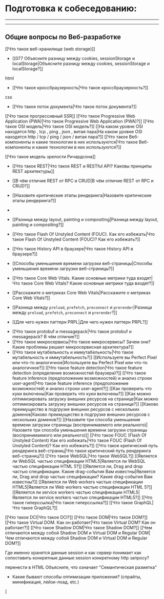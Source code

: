 
# Подготовка к собеседованию:
___
___

## Общие вопросы по Веб-разработке

[[Что такое веб-хранилище (web storage)]]
* [[077 Объясните разницу между cookies, sessionStorage и localStorage|Объясните разницу между cookies, sessionStorage и localStorage?]]

html
* [[Что такое кроссбраузерность|Что такое кроссбраузерность?]]

css
* [[Что такое поток документа|Что такое поток документа?]]


[[Что такое прогрессивный SSR]]
[[Что такое Progressive Web Application (PWA)|Что такое Progressive Web Application (PWA)?]]
[[Что такое OSI модель|Что такое OSI модель?]]
[[На каком уровне OSI находятся http , tcp , ping , json , витая пара|На каком уровне OSI находятся http / tcp / ping / json / витая пара?]]
[[Что такое Веб-компоненты и какие технологии в них используются|Что такое Веб-компоненты и какие технологии в них используются?]]



[[Что такое модель зрелости Ричардсона]]
* [[Что такое REST|Что такое REST и RESTful API? Каковы принципы REST архитектуры]]
* [[В чём отличие REST от RPC и CRUD|В чём отличие REST от RPC и CRUD?]]


* [[Назовите критические этапы рендеринга|Назовите критические этапы рендеринга?]]
* 
* [[Разница между layout, painting и compositing|Разница между layout, painting и compositing?]]
* [[Что такое Flash Of Unstyled Content (FOUC). Как его избежать|Что такое Flash Of Unstyled Content (FOUC)? Как его избежать?]]
* [[Что такое History API в браузере|Что такое History API в браузере?]]


* [[Способы уменьшения времени загрузки веб-страницы|Способы уменьшения времени загрузки веб-страницы?]]
* [[Что такое Core Web Vitals. Какие основные метрики туда входят|Что такое Core Web Vitals? Какие основные метрики туда входят?]]
* [[Расскажите о метриках Core Web Vitals|Расскажите о метриках Core Web Vitals?]]
* [[Разница между `preload`, `prefetch`, `preconnect` и `prerender`|Разница между `preload`, `prefetch`, `preconnect` и `prerender`?]]
* [[Для чего нужен паттерн PRPL|Для чего нужен паттерн PRPL?]]


- [[Что такое protobuf и messagepack|Что такое protobuf и messagepack? В чём отличие?]]
- [[Что такое микросервисы|Что такое микросервисы? Зачем они? Какие проблемы решает микросервисная архитектура?]]
- [[Что такое мутабельность и иммутабельность|Что такое мутабельность и иммутабельность?]]
[[Используете вы Perfect Pixel или что-то аналогичное|Используете вы Perfect Pixel или что-то аналогичное?]]
[[Что такое feature detection|Что такое feature detection (определение возможностей браузера)?]]
[[Что такое feature inference (предположение возможностей) и анализ строки user-agent|Что такое feature inference (предположение возможностей) и анализ строки user-agent?]]
[[Как проверить что куки включены|Как проверить что куки включены?]]
[[Как можно оптимизировать загрузку внешних ресурсов на странице|Как можно оптимизировать загрузку внешних ресурсов на странице?]]
[[Каково преимущество в подгрузке внешних ресурсов с нескольких доменов|Каково преимущество в подгрузке внешних ресурсов с нескольких доменов?]]
[[Назовите три способа уменьшения времени загрузки страницы (воспринимаемого или реального)|Назовите три способа уменьшения времени загрузки страницы (воспринимаемого или реального)]]
[[Что такое FOUC (Flash Of Unstyled Content) Как его избежать|Что такое FOUC (Flash Of Unstyled Content)? Как его избежать?]]
[[Что такое критический путь рендеринга веб-страниц|Что такое критический путь рендеринга веб-страниц?]]
[[Что такое WebSQL|Что такое WebSQL?]]
[[Является ли WebSQL частью спецификации HTML5|Является ли WebSQL частью спецификации HTML 5?]]
[[Является ли, Drag and drop частью спецификации. Какие drag-события Вам известны|Является ли, Drag and drop частью спецификации? Какие drag-события Вам известны?]]
[[Является ли Web workers частью спецификации HTML5|Является ли Web workers частью спецификации HTML 5?]]
[[Является ли service workers частью спецификации HTML5|Является ли service workers частью спецификации HTML5?]]
[[Что такое гиперссылка|Что такое гиперссылка?]]
[[Что такое GraphQL|Что такое GraphQL?]]



[[Что такое DCI|Что такое DCI?]]
[[Что такое DOM|Что такое DOM?]]
[[Что такое Virtual DOM. Как он работает|Что такое Virtual DOM? Как он работает?]]
[[Что такое Shadow DOM|Что такое Shadow DOM?]]
[[Чем отличаются между собой Shadow DOM и Virtual DOM и Regular DOM|Чем отличаются между собой Shadow DOM и Virtual DOM и Regular DOM?]]

Где именно хранятся данные session и как сервер понимает как сопоставить конкретные данные session конкретному http запросу?

перенести в HTML
Объясните, что означает "Семантическая разметка"
- Какие бывают способы оптимизации приложения? (спрайты, минификация, лейзи-лоад, etc.)

]